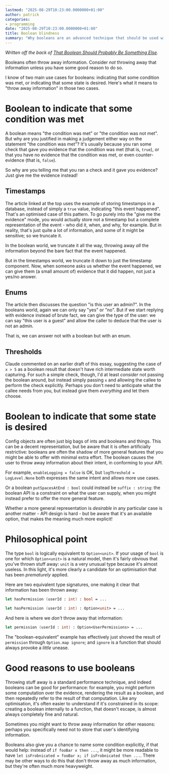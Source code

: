 ```yaml
---
lastmod: "2025-08-29T10:23:00.0000000+01:00"
author: patrick
categories:
- programming
date: "2025-08-29T10:23:00.0000000+01:00"
title: Boolean blindness
summary: "Why booleans are an advanced technique that should be used with care."
---
```


*Written off the back of [That Boolean Should Probably Be Something Else](https://ntietz.com/blog/that-boolean-should-probably-be-something-else/).*

Booleans often throw away information.
Consider *not* throwing away that information unless you have some good reason to do so.

I know of two main use cases for booleans: indicating that some condition was met, or indicating that some state is desired.
Here's what it means to "throw away information" in those two cases.

# Boolean to indicate that some condition was met

A boolean means "the condition was met" or "the condition was not met".
But why are you justified in making a judgement either way on the statement "the condition was met"?
It's usually because you ran some check that gave you evidence that the condition was met (that is, `true`), or that you have no evidence that the condition was met, or even counter-evidence (that is, `false`).

So why are you telling me that you ran a check and it gave you evidence?
Just give me the evidence instead!

## Timestamps

The article linked at the top uses the example of storing timestamps in a database, instead of simply a `true` value, indicating "this event happened".
That's an optimised case of this pattern.
To go purely into the "give me the evidence" mode, you would actually store not a timestamp but a complete representation of the event - who did it, when, and why, for example.
But in reality, that's just quite a lot of information, and some of it might be sensitive; so we truncate it.

In the boolean world, we truncate it all the way, throwing away *all* the information beyond the bare fact that the event happened.

But in the timestamps world, we truncate it down to just the timestamp component.
Now, when someone asks us whether the event happened, we can give them (a small amount of) evidence that it did happen, not just a yes/no answer.

## Enums

The article then discusses the question "is this user an admin?".
In the booleans world, again we can only say "yes" or "no".
But if we start replying with evidence instead of brute fact, we can give the type of the user: we can say "this user is a guest" and allow the caller to deduce that the user is not an admin.

That is, we can answer not with a boolean but with an enum.

## Thresholds

Claude commented on an earlier draft of this essay, suggesting the case of `x > 5` as a boolean result that doesn't have rich intermediate state worth capturing.
For such a simple check, though, I'd at least *consider* not passing the boolean around, but instead simply passing `x` and allowing the callee to perform the check explicitly.
Perhaps you don't need to anticipate what the callee needs from you, but instead give them *everything* and let them choose.

# Boolean to indicate that some state is desired

Config objects are often just big bags of ints and booleans and things.
This can be a decent representation, but be aware that it is often artificially restrictive: booleans are often the shadow of more general features that you might be able to offer with minimal extra effort.
The boolean causes the user to throw away information about their intent, in conforming to your API.

For example, `enableLogging = false` is OK, but `logThreshold = LogLevel.None` both expresses the same intent and allows more use cases.

Or a boolean `putSpacesAtEnd : bool` could instead be `suffix : string`: the boolean API is a constraint on what the user can supply, when you might instead prefer to offer the more general feature.

Whether a more general representation is *desirable* in any particular case is another matter - API design is hard - but be aware that it's an available option, that makes the meaning much more explicit!

# Philosophical point

The type `bool` is logically equivalent to `Option<unit>`.
If your usage of `bool` is one for which `Option<unit>` is a natural model, then it's fairly obvious that you've thrown stuff away: `unit` is a very unusual type because it's almost useless.
In this light, it's more clearly a candidate for an optimisation that has been *prematurely* applied.

Here are two equivalent type signatures, one making it clear that information has been thrown away:

```fsharp
let hasPermission (userId : int) : bool = ...
```

```fsharp
let hasPermission (userId : int) : Option<unit> = ...
```

And here is where we *don't* throw away that information:

```fsharp
let permission (userId : int) : Option<UserPermissions> = ...
```

The "boolean-equivalent" example has effectively just shoved the result of `permission` through `Option.map ignore`; and `ignore` is a function that should always provoke a *little* unease.

# Good reasons to use booleans

Throwing stuff away is a standard performance technique, and indeed booleans can be good for performance: for example, you might perform some computation over the evidence, rendering the result as a boolean, and then repeatedly refer to the result of that computation.
Like any optimisation, it's often easier to understand if it's constrained in its scope: creating a boolean internally to a function, that doesn't escape, is almost always completely fine and natural.

Sometimes you might want to throw away information for other reasons: perhaps you specifically need not to store that user's identifying information.

Booleans also give you a chance to name some condition explicitly, if that would help: instead of `if fooBar x then ...`, it might be more readable to have `let isFrobnicated = fooBar x; if isFrobnicated then ...`.
There may be other ways to do this that don't throw away as much information, but they're often much more heavyweight.
